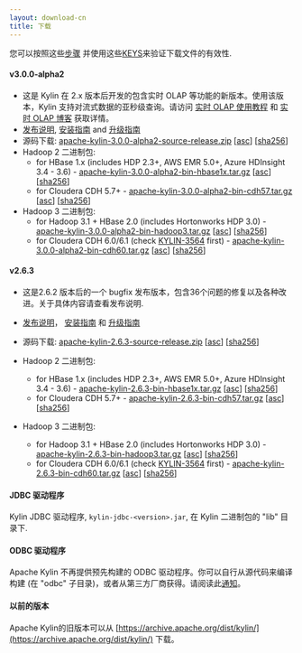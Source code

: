 ```yaml
---
layout: download-cn
title: 下载
---
```


您可以按照这些[步骤](https://www.apache.org/info/verification.html) 并使用这些[KEYS](https://www.apache.org/dist/kylin/KEYS)来验证下载文件的有效性.

#### v3.0.0-alpha2
- 这是 Kylin 在 2.x 版本后开发的包含实时 OLAP 等功能的新版本。使用该版本，Kylin 支持对流式数据的亚秒级查询。请访问 [实时 OLAP 使用教程](/docs30/tutorial/realtime_olap.html) 和 [实时 OLAP 博客](/blog/2019/04/12/rt-streaming-design/) 获取详情。
- [发布说明](/docs30/release_notes.html), [安装指南](/docs30/install/index.html) and [升级指南](/docs30/howto/howto_upgrade.html)
- 源码下载: [apache-kylin-3.0.0-alpha2-source-release.zip](https://www.apache.org/dyn/closer.cgi/kylin/apache-kylin-3.0.0-alpha2/apache-kylin-3.0.0-alpha2-source-release.zip) \[[asc](https://www.apache.org/dist/kylin/apache-kylin-3.0.0-alpha2/apache-kylin-3.0.0-alpha2-source-release.zip.asc)\] \[[sha256](https://www.apache.org/dist/kylin/apache-kylin-3.0.0-alpha2/apache-kylin-3.0.0-alpha2-source-release.zip.sha256)\]
- Hadoop 2 二进制包:
  - for HBase 1.x (includes HDP 2.3+, AWS EMR 5.0+, Azure HDInsight 3.4 - 3.6) - [apache-kylin-3.0.0-alpha2-bin-hbase1x.tar.gz](https://www.apache.org/dyn/closer.cgi/kylin/apache-kylin-3.0.0-alpha2/apache-kylin-3.0.0-alpha2-bin-hbase1x.tar.gz) \[[asc](https://www.apache.org/dist/kylin/apache-kylin-3.0.0-alpha2/apache-kylin-3.0.0-alpha2-bin-hbase1x.tar.gz.asc)\] \[[sha256](https://www.apache.org/dist/kylin/apache-kylin-3.0.0-alpha2/apache-kylin-3.0.0-alpha2-bin-hbase1x.tar.gz.sha256)\]
  - for Cloudera CDH 5.7+ - [apache-kylin-3.0.0-alpha2-bin-cdh57.tar.gz](https://www.apache.org/dyn/closer.cgi/kylin/apache-kylin-3.0.0-alpha2/apache-kylin-3.0.0-alpha2-bin-cdh57.tar.gz) \[[asc](https://www.apache.org/dist/kylin/apache-kylin-3.0.0-alpha2/apache-kylin-3.0.0-alpha2-bin-cdh57.tar.gz.asc)\] \[[sha256](https://www.apache.org/dist/kylin/apache-kylin-3.0.0-alpha2/apache-kylin-3.0.0-alpha2-bin-cdh57.tar.gz.sha256)\]
- Hadoop 3 二进制包:
  - for Hadoop 3.1 + HBase 2.0 (includes Hortonworks HDP 3.0) - [apache-kylin-3.0.0-alpha2-bin-hadoop3.tar.gz](https://www.apache.org/dyn/closer.cgi/kylin/apache-kylin-3.0.0-alpha2/apache-kylin-3.0.0-alpha2-bin-hadoop3.tar.gz) \[[asc](https://www.apache.org/dist/kylin/apache-kylin-3.0.0-alpha2/apache-kylin-3.0.0-alpha2-bin-hadoop3.tar.gz.asc)\] \[[sha256](https://www.apache.org/dist/kylin/apache-kylin-3.0.0-alpha2/apache-kylin-3.0.0-alpha2-bin-hadoop3.tar.gz.sha256)\]
  - for Cloudera CDH 6.0/6.1 (check [KYLIN-3564](https://issues.apache.org/jira/browse/KYLIN-3564) first) - [apache-kylin-3.0.0-alpha2-bin-cdh60.tar.gz](https://www.apache.org/dyn/closer.cgi/kylin/apache-kylin-3.0.0-alpha2/apache-kylin-3.0.0-alpha2-bin-cdh60.tar.gz) \[[asc](https://www.apache.org/dist/kylin/apache-kylin-3.0.0-alpha2/apache-kylin-3.0.0-alpha2-bin-cdh60.tar.gz.asc)\] \[[sha256](https://www.apache.org/dist/kylin/apache-kylin-3.0.0-alpha2/apache-kylin-3.0.0-alpha2-bin-cdh60.tar.gz.sha256)\]

#### v2.6.3
- 这是2.6.2 版本后的一个 bugfix 发布版本，包含36个问题的修复以及各种改进。关于具体内容请查看发布说明.
- [发布说明](/docs/release_notes.html)， [安装指南](/docs/install/index.html) 和 [升级指南](/docs/howto/howto_upgrade.html)
- 源码下载: [apache-kylin-2.6.3-source-release.zip](https://www.apache.org/dyn/closer.cgi/kylin/apache-kylin-2.6.3/apache-kylin-2.6.3-source-release.zip) \[[asc](https://www.apache.org/dist/kylin/apache-kylin-2.6.3/apache-kylin-2.6.3-source-release.zip.asc)\] \[[sha256](https://www.apache.org/dist/kylin/apache-kylin-2.6.3/apache-kylin-2.6.3-source-release.zip.sha256)\]
- Hadoop 2 二进制包:
  - for HBase 1.x (includes HDP 2.3+, AWS EMR 5.0+, Azure HDInsight 3.4 - 3.6) - [apache-kylin-2.6.3-bin-hbase1x.tar.gz](https://www.apache.org/dyn/closer.cgi/kylin/apache-kylin-2.6.3/apache-kylin-2.6.3-bin-hbase1x.tar.gz) \[[asc](https://www.apache.org/dist/kylin/apache-kylin-2.6.3/apache-kylin-2.6.3-bin-hbase1x.tar.gz.asc)\] \[[sha256](https://www.apache.org/dist/kylin/apache-kylin-2.6.3/apache-kylin-2.6.3-bin-hbase1x.tar.gz.sha256)\]
  - for Cloudera CDH 5.7+ - [apache-kylin-2.6.3-bin-cdh57.tar.gz](https://www.apache.org/dyn/closer.cgi/kylin/apache-kylin-2.6.3/apache-kylin-2.6.3-bin-cdh57.tar.gz) \[[asc](https://www.apache.org/dist/kylin/apache-kylin-2.6.3/apache-kylin-2.6.3-bin-cdh57.tar.gz.asc)\] \[[sha256](https://www.apache.org/dist/kylin/apache-kylin-2.6.3/apache-kylin-2.6.3-bin-cdh57.tar.gz.sha256)\]

- Hadoop 3 二进制包:
  - for Hadoop 3.1 + HBase 2.0 (includes Hortonworks HDP 3.0) - [apache-kylin-2.6.3-bin-hadoop3.tar.gz](https://www.apache.org/dyn/closer.cgi/kylin/apache-kylin-2.6.3/apache-kylin-2.6.3-bin-hadoop3.tar.gz) \[[asc](https://www.apache.org/dist/kylin/apache-kylin-2.6.3/apache-kylin-2.6.3-bin-hadoop3.tar.gz.asc)\] \[[sha256](https://www.apache.org/dist/kylin/apache-kylin-2.6.3/apache-kylin-2.6.3-bin-hadoop3.tar.gz.sha256)\]
  - for Cloudera CDH 6.0/6.1 (check [KYLIN-3564](https://issues.apache.org/jira/browse/KYLIN-3564) first) - [apache-kylin-2.6.3-bin-cdh60.tar.gz](https://www.apache.org/dyn/closer.cgi/kylin/apache-kylin-2.6.3/apache-kylin-2.6.3-bin-cdh60.tar.gz) \[[asc](https://www.apache.org/dist/kylin/apache-kylin-2.6.3/apache-kylin-2.6.3-bin-cdh60.tar.gz.asc)\] \[[sha256](https://www.apache.org/dist/kylin/apache-kylin-2.6.3/apache-kylin-2.6.3-bin-cdh60.tar.gz.sha256)\]

#### JDBC 驱动程序

Kylin JDBC 驱动程序, `kylin-jdbc-<version>.jar`, 在 Kylin 二进制包的 "lib" 目录下.

#### ODBC 驱动程序

Apache Kylin 不再提供预先构建的 ODBC 驱动程序。你可以自行从源代码来编译构建 (在 "odbc" 子目录)，或者从第三方厂商获得。请阅读此[通知](http://apache-kylin.74782.x6.nabble.com/Kylin-ODBC-driver-is-removed-from-download-page-td12928.html)。

#### 以前的版本  
Apache Kylin的旧版本可以从 [https://archive.apache.org/dist/kylin/](https://archive.apache.org/dist/kylin/) 下载。
